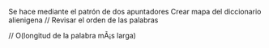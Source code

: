 Se hace mediante el patrón de dos apuntadores
Crear mapa del diccionario alienigena
// Revisar el orden de las palabras


// O(longitud de la palabra mÃ¡s larga)
